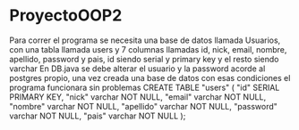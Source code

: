 # ProyectoOOP2
Para correr el programa se necesita una base de datos llamada Usuarios, con una tabla llamada users y 7 columnas llamadas id, nick, email, nombre, apellido, password y pais, id siendo serial y primary key y el resto siendo varchar
En DB.java se debe alterar el usuario y la password acorde al postgres propio, una vez creada una base de datos con esas condiciones el programa funcionara sin problemas
CREATE TABLE "users" (
  "id" SERIAL PRIMARY KEY,
  "nick" varchar NOT NULL,
  "email" varchar NOT NULL,
  "nombre" varchar NOT NULL,
  "apellido" varchar NOT NULL,
  "password" varchar NOT NULL,
  "pais" varchar NOT NULL
);
